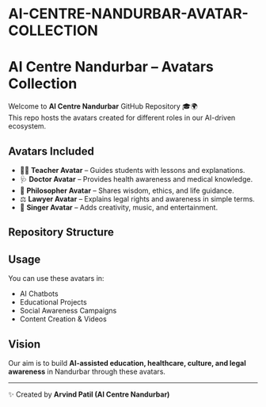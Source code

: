 # AI-CENTRE-NANDURBAR-AVATAR-COLLECTION
# AI Centre Nandurbar – Avatars Collection

Welcome to **AI Centre Nandurbar** GitHub Repository 🎓🌍  
This repo hosts the avatars created for different roles in our AI-driven ecosystem.

## Avatars Included
- 👩‍🏫 **Teacher Avatar** – Guides students with lessons and explanations.  
- 🩺 **Doctor Avatar** – Provides health awareness and medical knowledge.  
- 🧠 **Philosopher Avatar** – Shares wisdom, ethics, and life guidance.  
- ⚖️ **Lawyer Avatar** – Explains legal rights and awareness in simple terms.  
- 🎤 **Singer Avatar** – Adds creativity, music, and entertainment.  

## Repository Structure

## Usage
You can use these avatars in:
- AI Chatbots  
- Educational Projects  
- Social Awareness Campaigns  
- Content Creation & Videos  

## Vision
Our aim is to build **AI-assisted education, healthcare, culture, and legal awareness** in Nandurbar through these avatars.

---

✨ Created by **Arvind Patil (AI Centre Nandurbar)**
